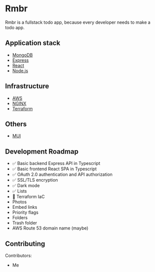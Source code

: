 # Rmbr

Rmbr is a fullstack todo app, because every developer needs to make a todo app.

## Application stack

- [MongoDB](https://www.mongodb.com/)
- [Express](https://expressjs.com/)
- [React](https://reactjs.org/)
- [Node.js](https://nodejs.org/en/)

## Infrastructure

- [AWS](https://aws.amazon.com/)
- [NGINX](https://nginx.org/)
- [Terraform](https://www.terraform.io/)

## Others

- [MUI](https://mui.com/)

## Development Roadmap

- :white_check_mark: Basic backend Express API in Typescript
- :white_check_mark: Basic frontend React SPA in Typescript
- :white_check_mark: OAuth 2.0 authentication and API authorization
- :white_check_mark: SSL/TLS encryption
- :white_check_mark: Dark mode
- :white_check_mark: Lists
- :construction: Terraform IaC
- Photos
- Embed links
- Priority flags
- Folders
- Trash folder
- AWS Route 53 domain name (maybe)

## Contributing

Contributors:

- Me
